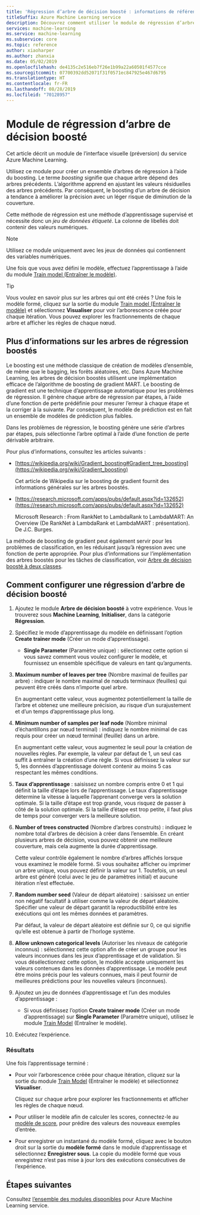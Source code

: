 ```yaml
---
title: 'Régression d’arbre de décision boosté : informations de référence sur les modules'
titleSuffix: Azure Machine Learning service
description: Découvrez comment utiliser le module de régression d’arbre de décision boosté du service Azure Machine Learning pour créer un ensemble d’arbres de régression à l’aide du boosting.
services: machine-learning
ms.service: machine-learning
ms.subservice: core
ms.topic: reference
author: xiaoharper
ms.author: zhanxia
ms.date: 05/02/2019
ms.openlocfilehash: de4135c2e516eb7f26e1b99a22a60501f4577cce
ms.sourcegitcommit: 07700392dd52071f31f0571ec847925e467d6795
ms.translationtype: HT
ms.contentlocale: fr-FR
ms.lasthandoff: 08/28/2019
ms.locfileid: "70128957"
---
```

# <a name="boosted-decision-tree-regression-module"></a>Module de régression d’arbre de décision boosté

Cet article décrit un module de l’interface visuelle (préversion) du service Azure Machine Learning.

Utilisez ce module pour créer un ensemble d’arbres de régression à l’aide du boosting. Le terme *boosting* signifie que chaque arbre dépend des arbres précédents. L’algorithme apprend en ajustant les valeurs résiduelles des arbres précédents. Par conséquent, le boosting d’un arbre de décision a tendance à améliorer la précision avec un léger risque de diminution de la couverture.  
  
Cette méthode de régression est une méthode d’apprentissage supervisé et nécessite donc un *jeu de données étiqueté*. La colonne de libellés doit contenir des valeurs numériques.  

> [!NOTE]
> Utilisez ce module uniquement avec les jeux de données qui contiennent des variables numériques.  

Une fois que vous avez défini le modèle, effectuez l’apprentissage à l’aide du module [Train model (Entraîner le modèle)](./train-model.md).

> [!TIP]
> Vous voulez en savoir plus sur les arbres qui ont été créés ? Une fois le modèle formé, cliquez sur la sortie du module [Train model (Entraîner le modèle)](./train-model.md) et sélectionnez **Visualiser** pour voir l’arborescence créée pour chaque itération. Vous pouvez explorer les fractionnements de chaque arbre et afficher les règles de chaque nœud.  
  
## <a name="more-about-boosted-regression-trees"></a>Plus d’informations sur les arbres de régression boostés  

Le boosting est une méthode classique de création de modèles d’ensemble, de même que le bagging, les forêts aléatoires, etc.  Dans Azure Machine Learning, les arbres de décision boostés utilisent une implémentation efficace de l’algorithme de boosting de gradient MART. Le boosting de gradient est une technique d’apprentissage automatique pour les problèmes de régression. Il génère chaque arbre de régression par étapes, à l’aide d’une fonction de perte prédéfinie pour mesurer l’erreur à chaque étape et la corriger à la suivante. Par conséquent, le modèle de prédiction est en fait un ensemble de modèles de prédiction plus faibles.  
  
Dans les problèmes de régression, le boosting génère une série d’arbres par étapes, puis sélectionne l’arbre optimal à l’aide d’une fonction de perte dérivable arbitraire.  
  
Pour plus d’informations, consultez les articles suivants :  
  
+ [https://wikipedia.org/wiki/Gradient_boosting#Gradient_tree_boosting](https://wikipedia.org/wiki/Gradient_boosting)

    Cet article de Wikipedia sur le boosting de gradient fournit des informations générales sur les arbres boostés. 
  
-  [https://research.microsoft.com/apps/pubs/default.aspx?id=132652](https://research.microsoft.com/apps/pubs/default.aspx?id=132652)  

    Microsoft Research : From RankNet to LambdaRank to LambdaMART: An Overview (De RankNet à LambdaRank et LambdaMART : présentation). De J.C. Burges.

La méthode de boosting de gradient peut également servir pour les problèmes de classification, en les réduisant jusqu’à régression avec une fonction de perte appropriée. Pour plus d’informations sur l’implémentation des arbres boostés pour les tâches de classification, voir [Arbre de décision boosté à deux classes](./two-class-boosted-decision-tree.md).  

## <a name="how-to-configure-boosted-decision-tree-regression"></a>Comment configurer une régression d’arbre de décision boosté

1.  Ajoutez le module **Arbre de décision boosté** à votre expérience. Vous le trouverez sous **Machine Learning**, **Initialiser**, dans la catégorie **Régression**. 
  
2.  Spécifiez le mode d’apprentissage du modèle en définissant l’option **Create trainer mode** (Créer un mode d’apprentissage).  
  
    -   **Single Parameter** (Paramètre unique) : sélectionnez cette option si vous savez comment vous voulez configurer le modèle, et fournissez un ensemble spécifique de valeurs en tant qu’arguments.  
   
  
3. **Maximum number of leaves per tree** (Nombre maximal de feuilles par arbre) : indiquer le nombre maximal de nœuds terminaux (feuilles) qui peuvent être créés dans n’importe quel arbre.  

    En augmentant cette valeur, vous augmentez potentiellement la taille de l’arbre et obtenez une meilleure précision, au risque d’un surajustement et d’un temps d’apprentissage plus long.  

4. **Minimum number of samples per leaf node** (Nombre minimal d’échantillons par nœud terminal) : indiquez le nombre minimal de cas requis pour créer un nœud terminal (feuille) dans un arbre.

    En augmentant cette valeur, vous augmentez le seuil pour la création de nouvelles règles. Par exemple, la valeur par défaut de 1, un seul cas suffit à entraîner la création d’une règle. Si vous définissez la valeur sur 5, les données d’apprentissage doivent contenir au moins 5 cas respectant les mêmes conditions.

5. **Taux d’apprentissage** : saisissez un nombre compris entre 0 et 1 qui définit la taille d’étape lors de l’apprentissage. Le taux d’apprentissage détermine la vitesse à laquelle l’apprenant converge vers la solution optimale. Si la taille d’étape est trop grande, vous risquez de passer à côté de la solution optimale. Si la taille d’étape est trop petite, il faut plus de temps pour converger vers la meilleure solution.

6. **Number of trees constructed** (Nombre d’arbres construits) : indiquez le nombre total d’arbres de décision à créer dans l’ensemble. En créant plusieurs arbres de décision, vous pouvez obtenir une meilleure couverture, mais cela augmente la durée d’apprentissage.

    Cette valeur contrôle également le nombre d’arbres affichés lorsque vous examinez le modèle formé. Si vous souhaitez afficher ou imprimer un arbre unique, vous pouvez définir la valeur sur 1. Toutefois, un seul arbre est généré (celui avec le jeu de paramètres initial) et aucune itération n’est effectuée.

7. **Random number seed** (Valeur de départ aléatoire) : saisissez un entier non négatif facultatif à utiliser comme la valeur de départ aléatoire. Spécifier une valeur de départ garantit la reproductibilité entre les exécutions qui ont les mêmes données et paramètres.

    Par défaut, la valeur de départ aléatoire est définie sur 0, ce qui signifie qu’elle est obtenue à partir de l’horloge système.
  
8. **Allow unknown categorical levels** (Autoriser les niveaux de catégorie inconnus) : sélectionnez cette option afin de créer un groupe pour les valeurs inconnues dans les jeux d’apprentissage et de validation. Si vous désélectionnez cette option, le modèle accepte uniquement les valeurs contenues dans les données d’apprentissage. Le modèle peut être moins précis pour les valeurs connues, mais il peut fournir de meilleures prédictions pour les nouvelles valeurs (inconnues).

9. Ajoutez un jeu de données d’apprentissage et l’un des modules d’apprentissage :

    - Si vous définissez l’option **Create trainer mode** (Créer un mode d’apprentissage) sur **Single Parameter** (Paramètre unique), utilisez le module [Train Model](train-model.md) (Entraîner le modèle).  
  
    

10. Exécutez l’expérience.  
  
### <a name="results"></a>Résultats

Une fois l’apprentissage terminé :

+ Pour voir l’arborescence créée pour chaque itération, cliquez sur la sortie du module [Train Model](train-model.md) (Entraîner le modèle) et sélectionnez **Visualiser**.
  
     Cliquez sur chaque arbre pour explorer les fractionnements et afficher les règles de chaque nœud.  

+ Pour utiliser le modèle afin de calculer les scores, connectez-le au [modèle de score](./score-model.md), pour prédire des valeurs des nouveaux exemples d’entrée.

+ Pour enregistrer un instantané du modèle formé, cliquez avec le bouton droit sur la sortie du **modèle formé** dans le module d’apprentissage et sélectionnez **Enregistrer sous**. La copie du modèle formé que vous enregistrez n’est pas mise à jour lors des exécutions consécutives de l’expérience.

## <a name="next-steps"></a>Étapes suivantes

Consultez [l’ensemble des modules disponibles](module-reference.md) pour Azure Machine Learning service. 